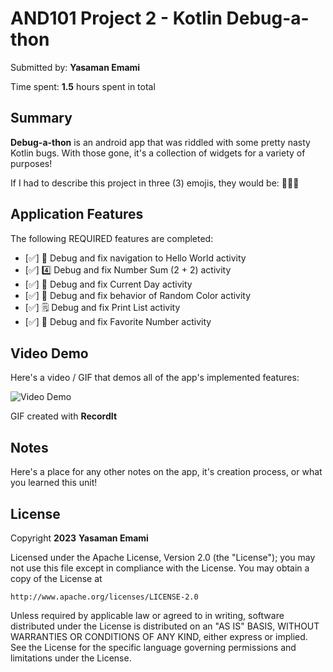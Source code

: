 
<!-- (This is a comment) INSTRUCTIONS: Go through this page and fill out any **bolded** entries with their correct values.-->

# AND101 Project 2 - Kotlin Debug-a-thon

Submitted by: **Yasaman Emami**

Time spent: **1.5** hours spent in total

## Summary

**Debug-a-thon** is an android app that was riddled with some pretty nasty Kotlin bugs.  With those gone, it's a collection of widgets for a variety of purposes! 

If I had to describe this project in three (3) emojis, they would be: **:thinking::nerd_face::relieved:**

## Application Features

<!-- (This is a comment) Please be sure to change the [ ] to [x] for any features you completed.  If a feature is not checked [x], you might miss the points for that item! -->

The following REQUIRED features are completed:

- [:white_check_mark:] 👋 Debug and fix navigation to Hello World activity
- [:white_check_mark:] 4️⃣ Debug and fix Number Sum (2 + 2) activity
- [:white_check_mark:] 📅 Debug and fix Current Day activity 
- [:white_check_mark:] 🌈 Debug and fix behavior of Random Color activity
- [:white_check_mark:] 🗒️ Debug and fix Print List activity
- [:white_check_mark:] 💯 Debug and fix Favorite Number activity



## Video Demo

Here's a video / GIF that demos all of the app's implemented features:

<img src='http://g.recordit.co/9j2nSdvJ9M.gif' title='Video Demo' width='' alt='Video Demo' />

GIF created with **RecordIt**

<!-- Recommended tools:
- [Kap](https://getkap.co/) for macOS
- [ScreenToGif](https://www.screentogif.com/) for Windows
- [peek](https://github.com/phw/peek) for Linux. -->

## Notes

Here's a place for any other notes on the app, it's creation process, or what you learned this unit!

## License

Copyright **2023** **Yasaman Emami**

Licensed under the Apache License, Version 2.0 (the "License");
you may not use this file except in compliance with the License.
You may obtain a copy of the License at

    http://www.apache.org/licenses/LICENSE-2.0

Unless required by applicable law or agreed to in writing, software
distributed under the License is distributed on an "AS IS" BASIS,
WITHOUT WARRANTIES OR CONDITIONS OF ANY KIND, either express or implied.
See the License for the specific language governing permissions and
limitations under the License.
